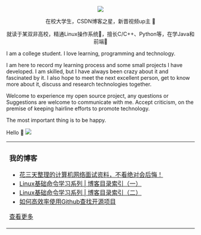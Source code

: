 

<p align="center">
  <img src="https://github-readme-stats.vercel.app/api?username=OriginalCoder0&bg_color=50,eae5c9,6cc6cb&title_color=fff&text_color=fff"/>
</p>



<p align="center"> 在校大学生，CSDN博客之星，新晋视频up主 🎉 </p>  
<p align="center"> 就读于某双非高校，精通Linux操作系统🐧，擅长C/C++、Python等，在学Java和前端🎨   </p>

<p align="left"> I am a college student. I love learning, programming and technology.   </p>
<p align="left"> I am here to record my learning process and some small projects I have developed. I am skilled, but I have always been crazy about it and fascinated by it. I also hope to meet the next excellent person, get to know more about it, discuss and research technologies together.   </p>
<p align="left"> Welcome to experience my open source project, any questions or Suggestions are welcome to communicate with me. Accept criticism, on the premise of keeping hairline efforts to promote technology.  </p>
<p align="left"> The most important thing is to be happy.  </p>


Hello 👋 <a title="Hits" target="_blank" href="https://github.com/OriginalCoder0/hits"><img src="https://hits.b3log.org/OriginalCoder0/hits.svg"></a>


<table align="center"><tr>
<td valign="top" width="50%">

### 我的博客
- [花三天整理的计算机网络面试资料，不看绝对会后悔！](https://blog.csdn.net/qq_44723773/article/details/107021367)
- [Linux基础命令学习系列 | 博客目录索引（一）](https://blog.csdn.net/qq_44723773/article/details/105916023)
- [Linux基础命令学习系列 | 博客目录索引（二）](https://blog.csdn.net/qq_44723773/article/details/106975608)
- [如何高效率使用Github查找开源项目](https://blog.csdn.net/qq_44723773/article/details/105409008)


[查看更多](https://blog.csdn.net/qq_44723773)

</td>

